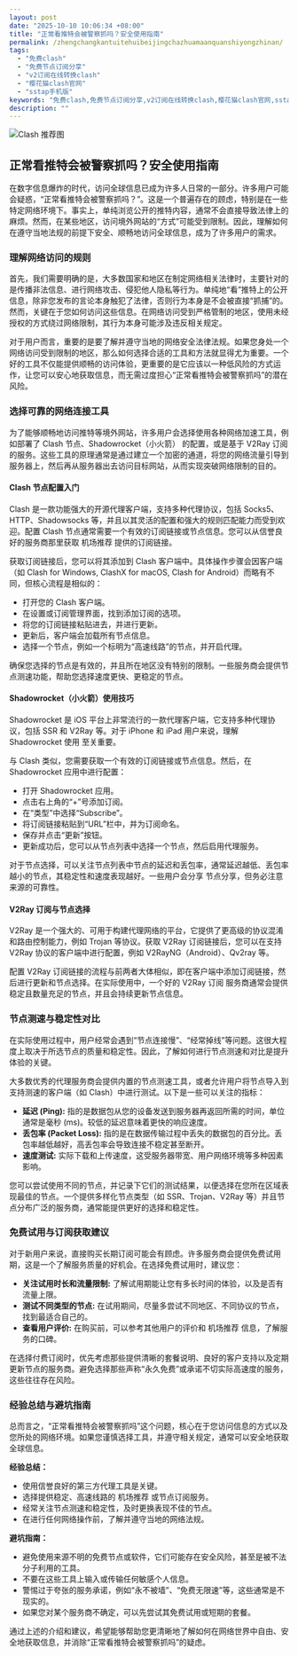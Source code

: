 ```yaml
---
layout: post
date: "2025-10-10 10:06:34 +08:00"
title: "正常看推特会被警察抓吗？安全使用指南"
permalink: /zhengchangkantuitehuibeijingchazhuamaanquanshiyongzhinan/
tags:
  - "免费clash"
  - "免费节点订阅分享"
  - "v2订阅在线转换clash"
  - "樱花猫clash官网"
  - "sstap手机版"
keywords: "免费clash,免费节点订阅分享,v2订阅在线转换clash,樱花猫clash官网,sstap手机版"
description: ""
---
```


![Clash 推荐图](https://clashjd.github.io/assets/img/机场订阅免费.png)

## 正常看推特会被警察抓吗？安全使用指南


<p>在数字信息爆炸的时代，访问全球信息已成为许多人日常的一部分。许多用户可能会疑惑，“正常看推特会被警察抓吗？”。这是一个普遍存在的顾虑，特别是在一些特定网络环境下。事实上，单纯浏览公开的推特内容，通常不会直接导致法律上的麻烦。然而，在某些地区，访问境外网站的“方式”可能受到限制。因此，理解如何在遵守当地法规的前提下安全、顺畅地访问全球信息，成为了许多用户的需求。</p>

<h3>理解网络访问的规则</h3>

<p>首先，我们需要明确的是，大多数国家和地区在制定网络相关法律时，主要针对的是传播非法信息、进行网络攻击、侵犯他人隐私等行为。单纯地“看”推特上的公开信息，除非您发布的言论本身触犯了法律，否则行为本身是不会被直接“抓捕”的。然而，关键在于您如何访问这些信息。在网络访问受到严格管制的地区，使用未经授权的方式绕过网络限制，其行为本身可能涉及违反相关规定。</p>

<p>对于用户而言，重要的是要了解并遵守当地的网络安全法律法规。如果您身处一个网络访问受到限制的地区，那么如何选择合适的工具和方法就显得尤为重要。一个好的工具不仅能提供顺畅的访问体验，更重要的是它应该以一种低风险的方式运作，让您可以安心地获取信息，而无需过度担心“正常看推特会被警察抓吗”的潜在风险。</p>

<h3>选择可靠的网络连接工具</h3>

<p>为了能够顺畅地访问推特等境外网站，许多用户会选择使用各种网络加速工具，例如部署了 Clash 节点、Shadowrocket（小火箭） 的配置，或是基于 V2Ray 订阅 的服务。这些工具的原理通常是通过建立一个加密的通道，将您的网络流量引导到服务器上，然后再从服务器出去访问目标网站，从而实现突破网络限制的目的。</p>

<h4>Clash 节点配置入门</h4>

<p>Clash 是一款功能强大的开源代理客户端，支持多种代理协议，包括 Socks5、HTTP、Shadowsocks 等，并且以其灵活的配置和强大的规则匹配能力而受到欢迎。配置 Clash 节点通常需要一个有效的订阅链接或节点信息。您可以从信誉良好的服务商那里获取 机场推荐 提供的订阅链接。</p>
<p>获取订阅链接后，您可以将其添加到 Clash 客户端中。具体操作步骤会因客户端（如 Clash for Windows, ClashX for macOS, Clash for Android）而略有不同，但核心流程是相似的：</p>
<ul>
<li>打开您的 Clash 客户端。</li>
<li>在设置或订阅管理界面，找到添加订阅的选项。</li>
<li>将您的订阅链接粘贴进去，并进行更新。</li>
<li>更新后，客户端会加载所有节点信息。</li>
<li>选择一个节点，例如一个标明为“高速线路”的节点，并开启代理。</li>
</ul>
<p>确保您选择的节点是有效的，并且所在地区没有特别的限制。一些服务商会提供节点测速功能，帮助您选择速度更快、更稳定的节点。</p>

<h4>Shadowrocket（小火箭）使用技巧</h4>

<p>Shadowrocket 是 iOS 平台上非常流行的一款代理客户端，它支持多种代理协议，包括 SSR 和 V2Ray 等。对于 iPhone 和 iPad 用户来说，理解 Shadowrocket 使用 至关重要。</p>
<p>与 Clash 类似，您需要获取一个有效的订阅链接或节点信息。然后，在 Shadowrocket 应用中进行配置：</p>
<ul>
<li>打开 Shadowrocket 应用。</li>
<li>点击右上角的“+”号添加订阅。</li>
<li>在“类型”中选择“Subscribe”。</li>
<li>将订阅链接粘贴到“URL”栏中，并为订阅命名。</li>
<li>保存并点击“更新”按钮。</li>
<li>更新成功后，您可以从节点列表中选择一个节点，然后启用代理服务。</li>
</ul>
<p>对于节点选择，可以关注节点列表中节点的延迟和丢包率，通常延迟越低、丢包率越小的节点，其稳定性和速度表现越好。一些用户会分享 节点分享，但务必注意来源的可靠性。</p>

<h4>V2Ray 订阅与节点选择</h4>

<p>V2Ray 是一个强大的、可用于构建代理网络的平台，它提供了更高级的协议混淆和路由控制能力，例如 Trojan 等协议。获取 V2Ray 订阅链接后，您可以在支持 V2Ray 协议的客户端中进行配置，例如 V2RayNG（Android）、Qv2ray 等。</p>
<p>配置 V2Ray 订阅链接的流程与前两者大体相似，即在客户端中添加订阅链接，然后进行更新和节点选择。在实际使用中，一个好的 V2Ray 订阅 服务商通常会提供稳定且数量充足的节点，并且会持续更新节点信息。</p>

<h3>节点测速与稳定性对比</h3>

<p>在实际使用过程中，用户经常会遇到“节点连接慢”、“经常掉线”等问题。这很大程度上取决于所选节点的质量和稳定性。因此，了解如何进行节点测速和对比是提升体验的关键。</p>
<p>大多数优秀的代理服务商会提供内置的节点测速工具，或者允许用户将节点导入到支持测速的客户端（如 Clash）中进行测试。以下是一些可以关注的指标：</p>
<ul>
<li><strong>延迟 (Ping):</strong> 指的是数据包从您的设备发送到服务器再返回所需的时间，单位通常是毫秒 (ms)。较低的延迟意味着更快的响应速度。</li>
<li><strong>丢包率 (Packet Loss):</strong> 指的是在数据传输过程中丢失的数据包的百分比。丢包率越低越好，高丢包率会导致连接不稳定甚至断开。</li>
<li><strong>速度测试:</strong> 实际下载和上传速度，这受服务器带宽、用户网络环境等多种因素影响。</li>
</ul>
<p>您可以尝试使用不同的节点，并记录下它们的测试结果，以便选择在您所在区域表现最佳的节点。一个提供多样化节点类型（如 SSR、Trojan、V2Ray 等）并且节点分布广泛的服务商，通常能提供更好的选择和稳定性。</p>

<h3>免费试用与订阅获取建议</h3>

<p>对于新用户来说，直接购买长期订阅可能会有顾虑。许多服务商会提供免费试用期，这是一个了解服务质量的好机会。在选择免费试用时，建议您：</p>
<ul>
<li><strong>关注试用时长和流量限制:</strong> 了解试用期能让您有多长时间的体验，以及是否有流量上限。</li>
<li><strong>测试不同类型的节点:</strong> 在试用期间，尽量多尝试不同地区、不同协议的节点，找到最适合自己的。</li>
<li><strong>查看用户评价:</strong> 在购买前，可以参考其他用户的评价和 机场推荐 信息，了解服务的口碑。</li>
</ul>
<p>在选择付费订阅时，优先考虑那些提供清晰的套餐说明、良好的客户支持以及定期更新节点的服务商。避免选择那些声称“永久免费”或承诺不切实际高速度的服务，这些往往存在风险。</p>

<h3>经验总结与避坑指南</h3>

<p>总而言之，“正常看推特会被警察抓吗”这个问题，核心在于您访问信息的方式以及您所处的网络环境。如果您谨慎选择工具，并遵守相关规定，通常可以安全地获取全球信息。</p>

<p><strong>经验总结：</strong></p>
<ul>
<li>使用信誉良好的第三方代理工具是关键。</li>
<li>选择提供稳定、高速线路的 机场推荐 或节点订阅服务。</li>
<li>经常关注节点测速和稳定性，及时更换表现不佳的节点。</li>
<li>在进行任何网络操作前，了解并遵守当地的网络法规。</li>
</ul>

<p><strong>避坑指南：</strong></p>
<ul>
<li>避免使用来源不明的免费节点或软件，它们可能存在安全风险，甚至是被不法分子利用的工具。</li>
<li>不要在这些工具上输入或传输任何敏感个人信息。</li>
<li>警惕过于夸张的服务承诺，例如“永不被墙”、“免费无限速”等，这些通常是不现实的。</li>
<li>如果您对某个服务商不确定，可以先尝试其免费试用或短期的套餐。</li>
</ul>
<p>通过上述的介绍和建议，希望能够帮助您更清晰地了解如何在网络世界中自由、安全地获取信息，并消除“正常看推特会被警察抓吗”的疑虑。</p>